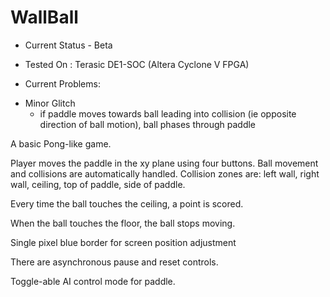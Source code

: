 # WallBall

- Current Status - Beta

- Tested On : Terasic DE1-SOC (Altera Cyclone V FPGA)

- Current Problems:
 * Minor Glitch
   * if paddle moves towards ball leading into collision (ie opposite direction of ball motion), ball phases through paddle
                    
A basic Pong-like game. 

Player moves the paddle in the xy plane using four buttons. 
Ball movement and collisions are automatically handled.
Collision zones are: left wall, right wall, ceiling, top of paddle, side of paddle.

Every time the ball touches the ceiling, a point is scored.

When the ball touches the floor, the ball stops moving.

Single pixel blue border for screen position adjustment

There are asynchronous pause and reset controls.

Toggle-able AI control mode for paddle.
